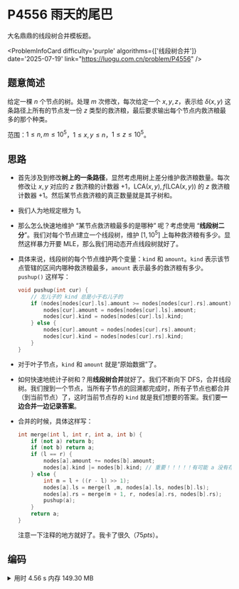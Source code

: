 # P4556 雨天的尾巴
大名鼎鼎的线段树合并模板题。

<ProblemInfoCard
  difficulty='purple'
  algorithms={['线段树合并']}
  date='2025-07-19'
  link="https://luogu.com.cn/problem/P4556"
/>

## 题意简述

给定一棵 $n$ 个节点的树。处理 $m$ 次修改，每次给定一个 $x,y,z$，表示给 $\delta(x,y)$ 这条路径上所有的节点发一份 $z$ 类型的救济粮，最后要求输出每个节点内救济粮最多的那个种类。

范围：$1\le n,m\le10^5$，$1\le x,y\le n$，$1\le z\le10^5$。

## 思路

- 首先涉及到修改**树上的一条路径**，显然考虑用树上差分维护救济粮数量。每次修改让 $x,y$ 对应的 $z$ 救济粮的计数器 $+1$，$\text{LCA}(x,y),f(\text{LCA}(x,y))$ 的 $z$ 救济粮计数器 $+1$。然后某节点救济粮的真正数量就是其子树和。

- 我们人为地规定根为 $1$。

- 那么怎么快速地维护 “某节点救济粮最多的是哪种” 呢？考虑使用 “**线段树二分**”。我们对每个节点建立一个线段树，维护 $[1,10^5]$ 上每种救济粮有多少。显然这样暴力开要 MLE，那么我们用动态开点线段树就好了。

- 具体来说，线段树的每个节点维护两个变量：`kind` 和 `amount`。`kind` 表示该节点管辖的区间内哪种救济粮最多，`amount` 表示最多的救济粮有多少。`pushup()` 这样写：
  
  ```cpp
  void pushup(int cur) {
      // 左儿子的 kind 总是小于右儿子的
      if (nodes[nodes[cur].ls].amount >= nodes[nodes[cur].rs].amount) {
          nodes[cur].amount = nodes[nodes[cur].ls].amount;
          nodes[cur].kind = nodes[nodes[cur].ls].kind;
      } else {
          nodes[cur].amount = nodes[nodes[cur].rs].amount;
          nodes[cur].kind = nodes[nodes[cur].rs].kind;
      }
  }
  ```

- 对于叶子节点，`kind` 和 `amount` 就是“原始数据”了。

- 如何快速地统计子树和？用**线段树合并**就好了。我们不断向下 DFS，合并线段树。我们搜到一个节点，当所有子节点的回溯都完成时，所有子节点也都合并（到当前节点）了，这时当前节点存的 `kind` 就是我们想要的答案。我们要**一边合并一边记录答案**。

- 合并的时候，具体这样写：
  
  ```cpp
  int merge(int l, int r, int a, int b) {
      if (not a) return b;
      if (not b) return a;
      if (l == r) {
          nodes[a].amount += nodes[b].amount;
          nodes[a].kind |= nodes[b].kind; // 重要！！！！！有可能 a 没有存放这种救济粮，kind 就没设置过！！！
      } else {
          int m = l + ((r - l) >> 1);
          nodes[a].ls = merge(l ,m, nodes[a].ls, nodes[b].ls);
          nodes[a].rs = merge(m + 1, r, nodes[a].rs, nodes[b].rs);
          pushup(a);
      }
      return a;
  }
  ```
  
  注意一下注释的地方就好了。我卡了很久（$75pts$）。

## 编码

<details>
<summary>用时 4.56 s 内存 149.30 MB</summary>
```cpp showLineNumbers
/*
* P4556 [Vani有约会] 雨天的尾巴 [模板] 线段树合并
*/
#include <iostream>
using namespace std;
const int MAXN = 1e5;
// 前向星
struct Edge {
    int to, nxt;
} edges[MAXN << 1 | 1];
int head[MAXN + 1], ans[MAXN + 1];
int ecnt = 1; // 不能用 0
void addedge(int u, int v) {
    edges[ecnt].nxt = head[u];
    edges[ecnt].to = v;
    head[u] = ecnt++;
}
// 动态开点线段树 (每个节点维护一个)
const int MAXZ = 1e5; // z 的值域
struct Node {
    int amount;    // 最多的粮有多少
    int kind;      // 最多的粮是哪种
    int ls, rs;
} nodes[MAXZ*40*4];
int ncnt = 1; // 不可以为 0，因为 seg[i] 初值就是 0
int seg[MAXN + 1]; // seg[i] 表示节点 i 的线段树的根

void pushup(int cur) {
    // 左儿子的 kind 总是小于右儿子的
    if (nodes[nodes[cur].ls].amount >= nodes[nodes[cur].rs].amount) {
        nodes[cur].amount = nodes[nodes[cur].ls].amount;
        nodes[cur].kind = nodes[nodes[cur].ls].kind;
    } else {
        nodes[cur].amount = nodes[nodes[cur].rs].amount;
        nodes[cur].kind = nodes[nodes[cur].rs].kind;
    }
}
// 仅仅是创建儿子节点罢了
void pushdown(int cur) {
    if (not nodes[cur].ls) nodes[cur].ls = ncnt++;
    if (not nodes[cur].rs) nodes[cur].rs = ncnt++;
}
// 让 node 节点 z 种类救济粮数量增加 y
void add(int node, int z, int y, int l, int r, int cur = 0) {
    if (cur == 0) { // 这个写法可能有点奇怪
        if (not seg[node]) seg[node] = ncnt++;
        cur = seg[node];
    }
    if (l == r) {
        nodes[cur].amount += y;
        // 理论上只赋值一次就行了，这里无脑赋值也行吧（有点迷惑）
        nodes[cur].kind = z;
    } else {
        int m = l + ((r - l) >> 1);
        pushdown(cur);
        if (z <= m) add(node, z, y, l, m, nodes[cur].ls);
        else add(node, z, y, m + 1, r, nodes[cur].rs);
        pushup(cur);
    }
}
// 线段树合并 a, b 分别是两棵树的节点
// 注意是把 b 合并到 a
int merge(int l, int r, int a, int b) {
    if (not a) return b;
    if (not b) return a;
    if (l == r) { // 递归终点
        nodes[a].amount += nodes[b].amount;
        nodes[a].kind |= nodes[b].kind; // 巨坑无比！！！75pts在这卡了好久
    } else {
        int m = l + ((r - l) >> 1);
        nodes[a].ls = merge(l, m, nodes[a].ls, nodes[b].ls);
        nodes[a].rs = merge(m + 1, r, nodes[a].rs, nodes[b].rs);
        pushup(a);
    }
    return a;
}

// 再写一个 LCA，用倍增就行了
int depth[MAXN + 1], Log2[MAXN + 1];
bool vis[MAXN + 1];
int fa[17][MAXN + 1]; // 提高缓存命中率(玄学)；log2(1e5)~16.6
void initlca(int rt, int par = 0) { // dfs
    vis[rt] = true;
    depth[rt] = par ? depth[par] + 1 : 0;
    fa[0][rt] = par; // 边界条件
    for (int i = 1; i < 17; i++) {
        fa[i][rt] = fa[i - 1][fa[i - 1][rt]];
    }
    for (int e = head[rt]; e; e = edges[e].nxt) { // dfs 咯
        if (not vis[edges[e].to]) {
            initlca(edges[e].to, rt);
        }
    }
}
int getlca(int a, int b) {
    if (depth[a] < depth[b]) swap(a, b); // 保证 a 更深
    while (depth[a] > depth[b]) {
        a = fa[Log2[depth[a] - depth[b]]][a];
    }
    if (a == b) return a;
    for (int i = Log2[depth[a]]; i >= 0; i--) {
        if (fa[i][a] != fa[i][b]) {
            a = fa[i][a], b = fa[i][b];
        }
    }
    return fa[0][a];
}

// 理论上这也是线段树的部分，但是要用到 fa[][] 所以调到这了
// 合并树上所有点的线段树
void mergeall(int rt) {
    for (int e = head[rt]; e; e = edges[e].nxt) {
        if (edges[e].to == fa[0][rt]) continue; // 不用 vis[] 了
        mergeall(edges[e].to); // 先向下搜索
        // 不用启发式能过吗
        seg[rt] = merge(1, MAXZ, seg[rt], seg[edges[e].to]); // 不能忽略返回值！！！
    }
    // 叶子节点会直接跳到这里
    if (nodes[seg[rt]].amount) ans[rt] = nodes[seg[rt]].kind;
}

int main() {
    int n, m, x, y, z;
    cin >> n >> m;
    for (int i = 0; i < n - 1; i++) { // 树是 n-1 条边！！！
        cin >> x >> y;
        addedge(x, y);
        addedge(y, x);
    }
    for (int i = 2; i <= n; i++) {
        Log2[i] = Log2[i >> 1] + 1;
    }
    initlca(1); // 随便定一个根就好
    int lca;
    while (m--) {
        cin >> x >> y >> z;
        lca = getlca(x, y); // 不用记忆化吧...
        add(x, z, 1, 1, MAXZ);
        add(y, z, 1, 1, MAXZ);
        add(lca, z, -1, 1, MAXZ);
        add(fa[0][lca], z, -1, 1, MAXZ);
    }
    mergeall(1); // 激动人心的合并环节
    for (int i = 1; i <= n; i++) {
        cout << ans[i] << endl;
    }
    return 0;
}
```
</details>